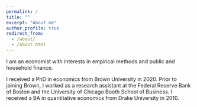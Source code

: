 ```yaml
---
permalink: /
title: ""
excerpt: "About me"
author_profile: true
redirect_from: 
  - /about/
  - /about.html
---
```


I am an economist with interests in empirical methods and public and household finance. 

I received a PhD in economics from Brown University in 2020. Prior to joining Brown, I worked as a research assistant at the Federal Reserve Bank of Boston and the University of Chicago Booth School of Business. I received a BA in quantitative economics from Drake University in 2010.
